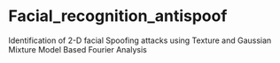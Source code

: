 # Facial_recognition_antispoof
Identification of 2-D facial Spoofing attacks using Texture and Gaussian Mixture Model Based Fourier Analysis
